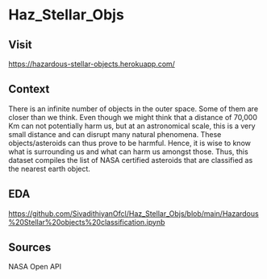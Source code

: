 # Haz_Stellar_Objs

## Visit
https://hazardous-stellar-objects.herokuapp.com/

## Context
There is an infinite number of objects in the outer space. Some of them are closer than we think. Even though we might think that a distance of 70,000 Km can not potentially harm us, but at an astronomical scale, this is a very small distance and can disrupt many natural phenomena. These objects/asteroids can thus prove to be harmful. Hence, it is wise to know what is surrounding us and what can harm us amongst those. Thus, this dataset compiles the list of NASA certified asteroids that are classified as the nearest earth object.

## EDA
https://github.com/SivadithiyanOfcl/Haz_Stellar_Objs/blob/main/Hazardous%20Stellar%20objects%20classification.ipynb

## Sources
NASA Open API

